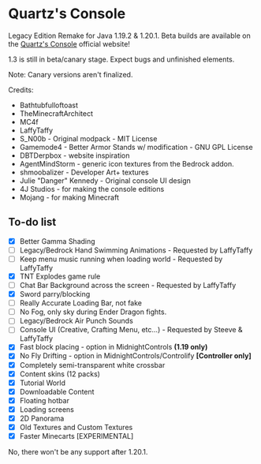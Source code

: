 # Quartz's Console
Legacy Edition Remake for Java 1.19.2 & 1.20.1.
Beta builds are available on the [Quartz's Console](https://quartzsconsole.novassite.net) official website!

1.3 is still in beta/canary stage.  Expect bugs and unfinished elements.

Note: Canary versions aren't finalized.

Credits:
- Bathtubfulloftoast
- TheMinecraftArchitect
- MC4f
- LaffyTaffy
- S_N00b - Original modpack - MIT License
- Gamemode4 - Better Armor Stands w/ modification - GNU GPL License
- DBTDerpbox - website inspiration
- AgentMindStorm - generic icon textures from the Bedrock addon.
- shmoobalizer - Developer Art+ textures
- Julie "Danger" Kennedy - Original console UI design
- 4J Studios - for making the console editions
- Mojang - for making Minecraft


## To-do list
- [X] Better Gamma Shading
- [ ] Legacy/Bedrock Hand Swimming Animations - Requested by LaffyTaffy
- [ ] Keep menu music running when loading world - Requested by LaffyTaffy
- [X] TNT Explodes game rule
- [ ] Chat Bar Background across the screen - Requested by LaffyTaffy
- [X] Sword parry/blocking
- [ ] Really Accurate Loading Bar, not fake
- [ ] No Fog, only sky during Ender Dragon fights.
- [ ] Legacy/Bedrock Air Punch Sounds
- [ ] Console UI (Creative, Crafting Menu, etc...) - Requested by Steeve & LaffyTaffy
- [X] Fast block placing - option in MidnightControls **(1.19 only)**
- [X] No Fly Drifting - option in MidnightControls/Controlify **[Controller only]**
- [X] Completely semi-transparent white crossbar
- [X] Content skins (12 packs)
- [X] Tutorial World
- [X] Downloadable Content
- [X] Floating hotbar
- [X] Loading screens
- [X] 2D Panorama
- [X] Old Textures and Custom Textures
- [X] Faster Minecarts [EXPERIMENTAL]

No, there won't be any support after 1.20.1.
